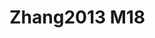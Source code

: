 # Zhang2013 M18
<a name="material" />
<script type="application/ld+json">

  {
    "@context": "https://schema.org/",
    "@type": "ChemicalSubstance",
    "http://purl.org/dc/terms/conformsTo":
      {
        "@type": "CreativeWork",
        "@id": "https://bioschemas.org/profiles/ChemicalSubstance/0.4-RELEASE/"
      },
    "@id": "https://egonw.github.io/nanowiki/nanowiki323.html#material",
    "name": "Zhang2013 M18",
    "sameAs: "http://127.0.0.1/mediawiki/index.php/Special:URIResolver/Zhang2013_M18"
  }
</script>


